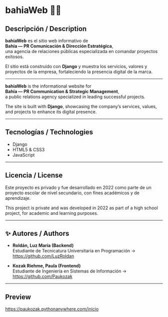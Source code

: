 # bahiaWeb 🌊🚢

## Descripción / Description

**bahiaWeb** es el sitio web informativo de  
**Bahía — PR Comunicación & Dirección Estratégica**,  
una agencia de relaciones públicas especializada en comandar proyectos exitosos.

El sitio está construido con **Django** y muestra los servicios, valores y proyectos de la empresa, fortaleciendo la presencia digital de la marca.

---

**bahiaWeb** is the informational website for  
**Bahía — PR Communication & Strategic Management**,  
a public relations agency specialized in leading successful projects.

The site is built with **Django**, showcasing the company’s services, values, and projects to enhance its digital presence.

---

## Tecnologías / Technologies

- Django 
- HTML5 & CSS3
- JavaScript

---

## Licencia / License

Este proyecto es privado y fue desarrollado en 2022 como parte de un proyecto escolar de nivel secundario, con fines académicos y de aprendizaje.

This project is private and was developed in 2022 as part of a high school project, for academic and learning purposes.

---

## ✨ Autores / Authors

- **Roldán, Luz María (Backend)**  
  Estudiante de Tecnicatura Universitaria en Programación -> https://github.com/LuzRoldan
  
- **Kozak Riehme, Paula (Frontend)**  
  Estudiante de Ingeniería en Sistemas de Información -> https://github.com/Paukozak
  
---

## Preview

https://paukozak.pythonanywhere.com/inicio
